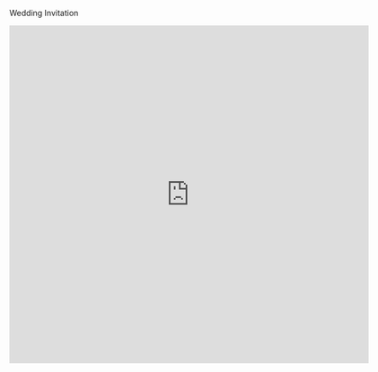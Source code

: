 Wedding Invitation

<div align="center">
  <iframe src="https://docs.google.com/forms/d/e/1FAIpQLSe1eJCYn1DSlFuNA-EZP_AVJkLcAlgy-MMY0Q0IV4wQfXuUtQ/viewform?embedded=true" width="640" height="603" frameborder="0" marginheight="0" marginwidth="0">RSVP Form</iframe>
</div>
